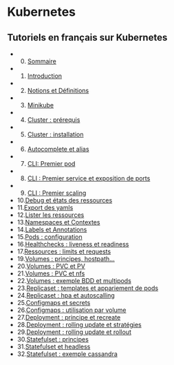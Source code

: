# Kubernetes

## Tutoriels en français sur Kubernetes

- 0. [Sommaire](https://www.youtube.com/watch?v=37VLg7mlHu8&list=PLn6POgpklwWqfzaosSgX2XEKpse5VY2v5&index=1)
- 1. [Introduction](https://www.youtube.com/watch?v=vFfngcRPj9M&list=PLn6POgpklwWqfzaosSgX2XEKpse5VY2v5&index=2)
- 2. [Notions et Définitions](https://www.youtube.com/watch?v=Ew7QigU8JMQ&list=PLn6POgpklwWqfzaosSgX2XEKpse5VY2v5&index=3)
- 3. [Minikube](https://www.youtube.com/watch?v=p3FsrSoFZ-Q&list=PLn6POgpklwWqfzaosSgX2XEKpse5VY2v5&index=6)
- 4. [Cluster : prérequis](https://www.youtube.com/watch?v=wa9YDtiE2vo&list=PLn6POgpklwWqfzaosSgX2XEKpse5VY2v5&index=4)
- 5. [Cluster : installation](https://www.youtube.com/watch?v=3Ebd0hkaHh0&list=PLn6POgpklwWqfzaosSgX2XEKpse5VY2v5&index=5)
- 6. [Autocomplete et alias](https://www.youtube.com/watch?v=jnJfBAdujjE&list=PLn6POgpklwWqfzaosSgX2XEKpse5VY2v5&index=8)
- 7. [CLI: Premier pod](https://www.youtube.com/watch?v=XsGPq1JmDe0&list=PLn6POgpklwWqfzaosSgX2XEKpse5VY2v5&index=9)
- 8. [CLI : Premier service et exposition de ports](https://www.youtube.com/watch?v=Dv5FTEsC4IA&list=PLn6POgpklwWqfzaosSgX2XEKpse5VY2v5&index=10)
- 9. [CLI : Premier scaling](https://www.youtube.com/watch?v=_0-YpgodYig&list=PLn6POgpklwWqfzaosSgX2XEKpse5VY2v5&index=11)
- 10.[Debug et états des ressources](https://www.youtube.com/watch?v=nT5QNMPaKfU&list=PLn6POgpklwWqfzaosSgX2XEKpse5VY2v5&index=12)
- 11.[Export des yamls](https://www.youtube.com/watch?v=iB65iDiFDTQ&list=PLn6POgpklwWqfzaosSgX2XEKpse5VY2v5&index=13)
- 12.[Lister les ressources](https://www.youtube.com/watch?v=75bAnz7z5Rk&list=PLn6POgpklwWqfzaosSgX2XEKpse5VY2v5&index=14)
- 13.[Namespaces et Contextes](https://www.youtube.com/watch?v=KthldM3Y4lg&list=PLn6POgpklwWqfzaosSgX2XEKpse5VY2v5&index=15)
- 14.[Labels et Annotations](https://www.youtube.com/watch?v=JIaY9AXq_zM&list=PLn6POgpklwWqfzaosSgX2XEKpse5VY2v5&index=16)
- 15.[Pods : configuration](https://www.youtube.com/watch?v=Nt81BNQH7w0&list=PLn6POgpklwWqfzaosSgX2XEKpse5VY2v5&index=17)
- 16.[Healthchecks : liveness et readiness](https://www.youtube.com/watch?v=ISW_ctCVvBw&list=PLn6POgpklwWqfzaosSgX2XEKpse5VY2v5&index=19)
- 17.[Ressources : limits et requests](https://www.youtube.com/watch?v=yJsAXCLQIN4&list=PLn6POgpklwWqfzaosSgX2XEKpse5VY2v5&index=18)
- 19.[Volumes : principes, hostpath...](https://www.youtube.com/watch?v=ndkHY8G1i9w&list=PLn6POgpklwWqfzaosSgX2XEKpse5VY2v5&index=20)
- 20.[Volumes : PVC et PV](https://www.youtube.com/watch?v=MjlEUtMuv6U&list=PLn6POgpklwWqfzaosSgX2XEKpse5VY2v5&index=21)
- 21.[Volumes : PVC et nfs](https://www.youtube.com/watch?v=0irbieNY7XY&list=PLn6POgpklwWqfzaosSgX2XEKpse5VY2v5&index=22)
- 22.[Volumes : exemple BDD et multipods](https://www.youtube.com/watch?v=eOWDnTsb8xU&list=PLn6POgpklwWqfzaosSgX2XEKpse5VY2v5&index=23)
- 23.[Replicaset : templates et appariement de pods](https://www.youtube.com/watch?v=uUWig-vDx4I&list=PLn6POgpklwWqfzaosSgX2XEKpse5VY2v5&index=24)
- 24.[Replicaset : hpa et autoscalling](https://www.youtube.com/watch?v=Qvj_ndNLPeE&list=PLn6POgpklwWqfzaosSgX2XEKpse5VY2v5&index=33)
- 25.[Configmaps et secrets](https://www.youtube.com/watch?v=NVFoLucLGIg&list=PLn6POgpklwWqfzaosSgX2XEKpse5VY2v5&index=25)
- 26.[Configmaps : utilisation par volume](https://www.youtube.com/watch?v=lGV09-Fv5es&list=PLn6POgpklwWqfzaosSgX2XEKpse5VY2v5&index=26)
- 27.[Deployment : principe et recreate](https://www.youtube.com/watch?v=51-jyVe-Lus&list=PLn6POgpklwWqfzaosSgX2XEKpse5VY2v5&index=27)
- 28.[Deployment : rolling update et stratégies](https://www.youtube.com/watch?v=m4OYFEx1hPQ&list=PLn6POgpklwWqfzaosSgX2XEKpse5VY2v5&index=28)
- 29.[Deployment : rolling update et rollout](https://www.youtube.com/watch?v=jExC7lRKswk&list=PLn6POgpklwWqfzaosSgX2XEKpse5VY2v5&index=29)
- 30.[Statefulset : principes](https://www.youtube.com/watch?v=Ul80-5FRi_w&list=PLn6POgpklwWqfzaosSgX2XEKpse5VY2v5&index=30)
- 31.[Statefulset et headless](https://www.youtube.com/watch?v=V_pevX2laL0&list=PLn6POgpklwWqfzaosSgX2XEKpse5VY2v5&index=31)
- 32.[Statefulset : exemple cassandra](https://www.youtube.com/watch?v=UBhVhpi_Vuk&list=PLn6POgpklwWqfzaosSgX2XEKpse5VY2v5&index=32)
